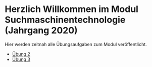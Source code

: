 # Herzlich Willkommen im Modul Suchmaschinentechnologie (Jahrgang 2020)

Hier werden zeitnah alle Übungsaufgaben zum Modul veröffentlicht.

* [Übung 2](ueb2/README.md)
* [Übung 3](ueb3/README.md)
